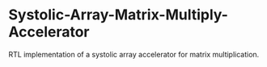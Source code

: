 # Systolic-Array-Matrix-Multiply-Accelerator
RTL implementation of a systolic array accelerator for matrix multiplication.
